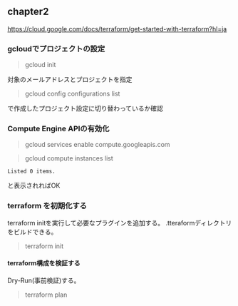 ## chapter2

https://cloud.google.com/docs/terraform/get-started-with-terraform?hl=ja


### gcloudでプロジェクトの設定

> gcloud init

対象のメールアドレスとプロジェクトを指定

> gcloud config configurations list

で作成したプロジェクト設定に切り替わっているか確認

### Compute Engine APIの有効化

> gcloud services enable compute.googleapis.com

> gcloud compute instances list

```
Listed 0 items.
```

と表示されればOK

### terraform を初期化する

terraform initを実行して必要なプラグインを追加する。
.tteraformディレクトリをビルドできる。

> terraform init

#### terraform構成を検証する

Dry-Run(事前検証)する。
> terraform plan